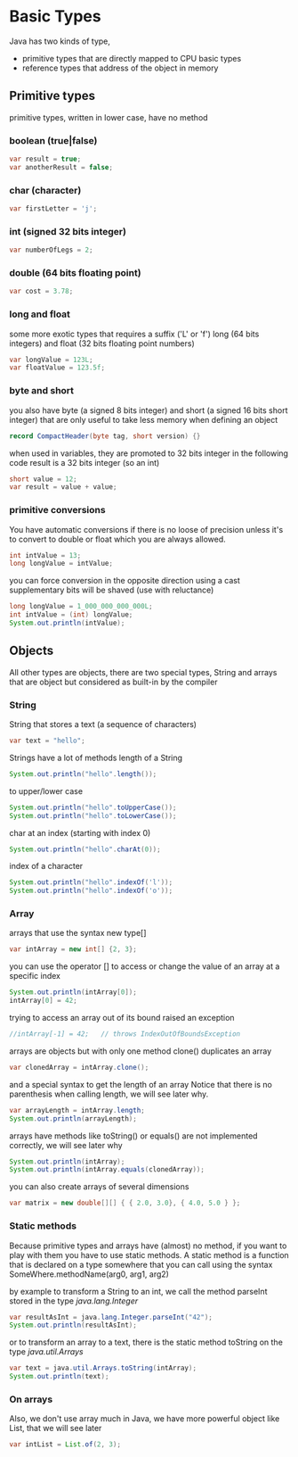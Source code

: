 
# Basic Types
Java has two kinds of type,
- primitive types that are directly mapped to CPU basic types
- reference types that address of the object in memory

## Primitive types 
primitive types, written in lower case, have no method

### boolean (true|false)
```java
var result = true;
var anotherResult = false;
```

### char (character)
```java
var firstLetter = 'j';
```

### int (signed 32 bits integer)
```java
var numberOfLegs = 2;
```

### double (64 bits floating point)
```java
var cost = 3.78;
```

### long and float
some more exotic types that requires a suffix ('L' or 'f')
long (64 bits integers) and float (32 bits floating point numbers)
```java
var longValue = 123L;
var floatValue = 123.5f;
```

### byte and short
you also have byte (a signed 8 bits integer) and short (a signed 16 bits short integer)
that are only useful to take less memory when defining an object
```java
record CompactHeader(byte tag, short version) {}
```

when used in variables, they are promoted to 32 bits integer
in the following code result is a 32 bits integer (so an int)
```java
short value = 12;
var result = value + value;
```


### primitive conversions
You have automatic conversions if there is no loose of precision
unless it's to convert to double or float which you are always allowed.
```java
int intValue = 13;
long longValue = intValue;
```

you can force conversion in the opposite direction using a cast
supplementary bits will be shaved (use with reluctance)
```java
long longValue = 1_000_000_000_000L;
int intValue = (int) longValue;
System.out.println(intValue);
```


## Objects
All other types are objects, there are two special types, String and arrays
that are object but considered as built-in by the compiler

### String
String that stores a text (a sequence of characters)
```java
var text = "hello"; 
```

Strings have a lot of methods
length of a String
```java
System.out.println("hello".length());
```

to upper/lower case
```java
System.out.println("hello".toUpperCase());
System.out.println("hello".toLowerCase());
```

char at an index (starting with index 0)
```java
System.out.println("hello".charAt(0));
```

index of a character
```java
System.out.println("hello".indexOf('l'));
System.out.println("hello".indexOf('o'));
```


### Array
arrays that use the syntax new type[]
```java
var intArray = new int[] {2, 3};
```

you can use the operator [] to access or change the value
of an array at a specific index
```java
System.out.println(intArray[0]);
intArray[0] = 42;
```

trying to access an array out of its bound raised an exception
```java
//intArray[-1] = 42;   // throws IndexOutOfBoundsException
```

arrays are objects but with only one method
clone() duplicates an array
```java
var clonedArray = intArray.clone();
```

and a special syntax to get the length of an array
Notice that there is no parenthesis when calling length,
we will see later why.
```java
var arrayLength = intArray.length;
System.out.println(arrayLength);
```

arrays have methods like toString() or equals()
are not implemented correctly, we will see later why
```java
System.out.println(intArray);
System.out.println(intArray.equals(clonedArray));
```

you can also create arrays of several dimensions
```java
var matrix = new double[][] { { 2.0, 3.0}, { 4.0, 5.0 } };
```


### Static methods
Because primitive types and arrays have (almost) no method,
if you want to play with them you have to use static methods.
A static method is a function that is declared on a type somewhere
that you can call using the syntax SomeWhere.methodName(arg0, arg1, arg2)

by example to transform a String to an int, we call the method
parseInt stored in the type *java.lang.Integer*
```java
var resultAsInt = java.lang.Integer.parseInt("42");
System.out.println(resultAsInt);
```

or to transform an array to a text, there is the static method toString
on the type *java.util.Arrays*
```java
var text = java.util.Arrays.toString(intArray);
System.out.println(text);
```


### On arrays 
Also, we don't use array much in Java, we have more
powerful object like List, that we will see later 
```java
var intList = List.of(2, 3);
```





